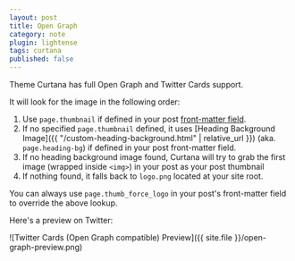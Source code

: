 ```yaml
---
layout: post
title: Open Graph
category: note
plugin: lightense
tags: curtana
published: false
---
```


Theme Curtana has full Open Graph and Twitter Cards support.

It will look for the image in the following order:

1. Use `page.thumbnail` if defined in your post [front-matter field](https://jekyllrb.com/docs/frontmatter/).
2. If no specified `page.thumbnail` defined, it uses [Heading Background Image]({{ "/custom-heading-background.html" | relative_url }}) (aka. `page.heading-bg`) if defined in your post front-matter field.
3. If no heading background image found, Curtana will try to grab the first image (wrapped inside `<img>`) in your post as your post thumbnail
4. If nothing found, it falls back to `logo.png` located at your site root.

You can always use `page.thumb_force_logo` in your post's front-matter field to override the above lookup.

Here's a preview on Twitter:

![Twitter Cards (Open Graph compatible) Preview]({{ site.file }}/open-graph-preview.png)
